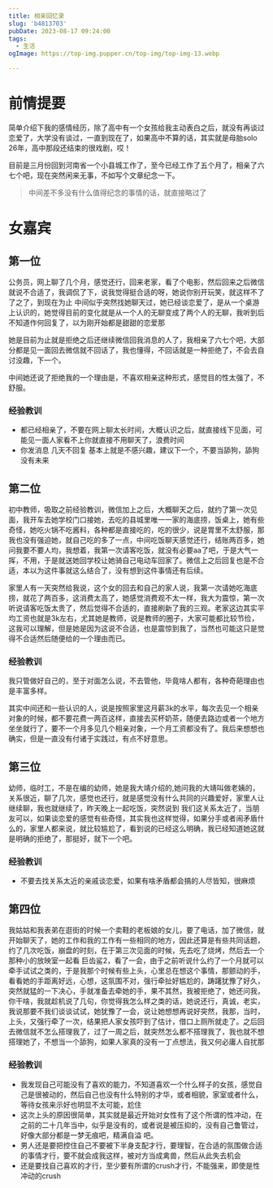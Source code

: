```yaml
---
title: 相亲回忆录
slug: 'b4813703'
pubDate: 2023-08-17 09:24:00
tags:
  - 生活
ogImage: https://top-img.pupper.cn/top-img/top-img-13.webp

---
```


# 前情提要

简单介绍下我的感情经历，除了高中有一个女孩给我主动表白之后，就没有再谈过恋爱了，大学没有谈过，一直到现在了，如果高中不算的话，其实就是母胎solo 26年，高中那段还结束的很戏剧，哎！

目前是三月份回到河南省一个小县城工作了，至今已经工作了五个月了，相亲了六七个吧，现在突然闲来无事，不如写个文章纪念一下。

> 中间差不多没有什么值得纪念的事情的话，就直接略过了

# 女嘉宾

## 第一位

公务员，网上聊了几个月，感觉还行，回来老家，看了个电影，然后回来之后微信就说不合适了，我调侃了下，说我觉得挺合适的呀，她说你别开玩笑，就这样不了了之了，到现在为止 中间似乎突然找她聊天过，她已经谈恋爱了，是从一个桌游上认识的，她觉得目前的变化就是从一个人的无聊变成了两个人的无聊，我听到后 不知道作何回复了，以为刚开始都是甜甜的恋爱那

她是目前为止就是拒绝之后还继续微信回我消息的人了，我相亲了六七个吧，大部分都是见一面回去微信就不回话了，我也懂得，不回话就是一种拒绝了，不会去自讨没趣，下一个。

中间她还说了拒绝我的一个理由是，不喜欢相亲这种形式，感觉目的性太强了，不舒服。

### 经验教训

- 都已经相亲了，不要在网上聊太长时间，大概认识之后，就直接线下见面，可能见一面人家看不上你就直接不用聊天了，浪费时间
- 你发消息 几天不回复 基本上就是不感兴趣，建议下一个，不要当舔狗，舔狗没有未来

## 第二位

初中教师，吸取之前经验教训，微信加上之后，大概聊天之后，就约了第一次见面，我开车去她学校门口接她，去吃的县城里唯一一家的海底捞，饭桌上，她有些奇怪，她吃火锅不吃酱料，各种都是直接吃的，吃的很少，说是胃里不太舒服，那我也没有强迫她，就自己吃的多了一点，中间吃饭聊天感觉还行，结账两百多，她问我要不要人均，我想着，我第一次请客吃饭，就没有必要aa了吧，于是大气一挥，不用，于是就送她回学校让她骑自己电动车回家了。微信上之后回复也是不合适，本以为这件事就这么结合了，没有想到这件事情还有后续。

家里人有一天突然给我说，这个女的回去和自己的家人说，我第一次请她吃海底捞，就花了两百多，这消费太高了，她感觉消费观不太一样，我大为震惊，第一次听说请客吃饭太贵了，然后觉得不合适的，直接刷新了我的三观。老家这边其实平均工资也就是3k左右，尤其她是教师，说是教师的圈子，大家可能都比较节俭，这我可以理解，但是她是因为这说不合适，也是震惊到我了，当然也可能这只是觉得不合适然后随便给的一个理由而已。

### 经验教训

我只管做好自己的，至于对面怎么说，不去管他，毕竟啥人都有，各种奇葩理由也是丰富多样。

其实中间还和一些认识的人，说是按照家里这月薪3k的水平，每次去见一个相亲对象的时候，都不要花费一两百这样，直接去买杯奶茶，随便去路边或者一个地方坐坐就行了，要不一个月多见几个相亲对象，一个月工资都没有了。我后来想想也确实，但是一直没有付诸于实践过，有点不好意思。

## 第三位

幼师，临时工，不是在编的幼师，她是我大靖介绍的,她问我的大靖叫做老姨的，关系很近，聊了几次，感觉也还行，就是感觉没有什么共同的兴趣爱好，家里人让继续聊，我也就继续了，昨天晚上一起吃饭，突然说到 我们这关系太近了，当朋友可以，如果谈恋爱的感觉有些奇怪，其实我也这样觉得，如果分手或者闹矛盾什么的，家里人都来说，就比较尴尬了，看到说的已经这么明确，我已经知道她这就是明确的拒绝了，那挺好，就下一个吧。

### 经验教训

- 不要去找关系太近的亲戚谈恋爱，如果有啥矛盾都会搞的人尽皆知，很麻烦

## 第四位

我姑姑和我表弟在逛街的时候一个卖鞋的老板娘的女儿，要了电话，加了微信，就开始聊天了，她的工作和我的工作有一些相同的地方，因此还算是有些共同话题，约了几次吃饭，崩盘的时刻，在于第三次见面的时候，先去吃了烧烤，然后去一个那种小的放映室一起看 巨齿鲨2，看了一会，由于之前听说什么约了一个月就可以 牵手试试之类的，于是我那个时候有些上头，心里总在想这个事情，那颤动的手，看看她的手距离好远，心想，这氛围不对，强行牵扯好尴尬的，踌躇犹豫了好久，突然就猛的一下决心，手就准备去牵她的手，果不其然，我被拒绝了，她还问我，你干啥，我就趁机说了几句，你觉得我怎么样之类的话，她说还行，真诚，老实，我说那要不我们谈谈试试，她犹豫了一会，说让她想想再说好突然，我那，当时，上头，又强行牵了一次，结果把人家女孩吓到了估计，借口上厕所就走了。之后回去微信就不怎么搭理我了，过了一周之后，就突然怎么都不搭理我了，我也就不想搭理她了，不想当一个舔狗，如果人家真的没有一丁点想法，我又何必庸人自扰那

### 经验教训

- 我发现自己可能没有了喜欢的能力，不知道喜欢一个什么样子的女孩，感觉自己是很被动的，然后自己也没有什么特别的才华，或者相貌，家室或者什么，等待女孩来示好也明显不太可能，尬住
- 这次上头的原因很简单，其实就是最近开始对女性有了这个所谓的性冲动，在之前的二十几年当中，似乎是没有的，或者说是被压抑的，没有自己鲁管过，好像大部分都是一梦无痕吧，精满自溢 吧。
- 男人还是要把控住自己不要被下半身支配才行，要理智，在合适的氛围做合适的事情才行，要不就会成我这样，被对方当成禽兽，然后从此失去机会
- 还是要找自己喜欢的才行，至少要有所谓的crush才行，不能强来，即使是性冲动的crush
